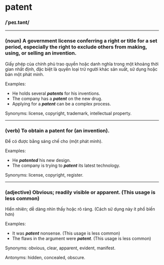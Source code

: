 # patent

### /ˈpeɪ.tənt/

---

### (noun) A government license conferring a right or title for a set period, especially the right to exclude others from making, using, or selling an invention.

Giấy phép của chính phủ trao quyền hoặc danh nghĩa trong một khoảng thời gian nhất định, đặc biệt là quyền loại trừ người khác sản xuất, sử dụng hoặc bán một phát minh.

Examples:
- He holds several ***patents*** for his inventions.
- The company has a ***patent*** on the new drug.
- Applying for a ***patent*** can be a complex process.

Synonyms: license, copyright, trademark, intellectual property.

---

### (verb) To obtain a patent for (an invention).

Để có được bằng sáng chế cho (một phát minh).

Examples:
- He ***patented*** his new design.
- The company is trying to ***patent*** its latest technology.

Synonyms: license, copyright, register.

---

### (adjective) Obvious; readily visible or apparent. (This usage is less common)

Hiển nhiên; dễ dàng nhìn thấy hoặc rõ ràng. (Cách sử dụng này ít phổ biến hơn)

Examples:
-  It was ***patent*** nonsense. (This usage is less common)
-  The flaws in the argument were ***patent***. (This usage is less common)

Synonyms: obvious, clear, apparent, evident, manifest.

Antonyms: hidden, concealed, obscure.